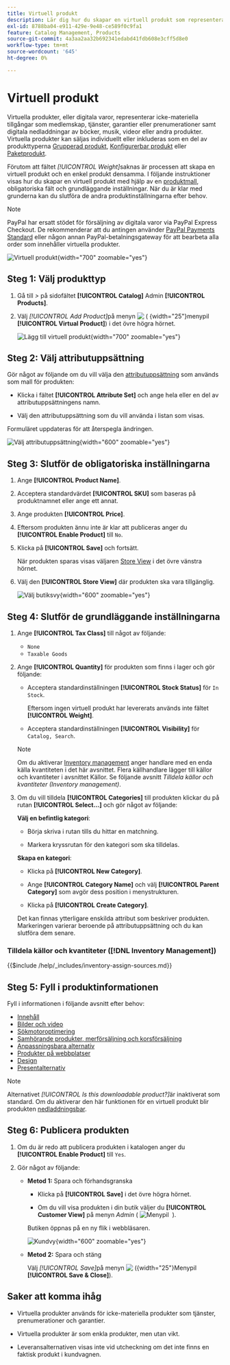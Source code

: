 ```yaml
---
title: Virtuell produkt
description: Lär dig hur du skapar en virtuell produkt som representerar en icke-materiell artikel, till exempel ett medlemskap, en tjänst, en garanti eller en prenumeration.
exl-id: 8788ba04-e911-429e-9e48-ce589f0c9fa1
feature: Catalog Management, Products
source-git-commit: 4a3aa2aa32b692341edabd41fdb608e3cff5d8e0
workflow-type: tm+mt
source-wordcount: '645'
ht-degree: 0%

---
```


# Virtuell produkt

Virtuella produkter, eller digitala varor, representerar icke-materiella tillgångar som medlemskap, tjänster, garantier eller prenumerationer samt digitala nedladdningar av böcker, musik, videor eller andra produkter. Virtuella produkter kan säljas individuellt eller inkluderas som en del av produkttyperna [Grupperad produkt](product-create-grouped.md), [Konfigurerbar produkt](product-create-configurable.md) eller [Paketprodukt](product-create-bundle.md).

Förutom att fältet _[!UICONTROL Weight]_&#x200B;saknas är processen att skapa en virtuell produkt och en enkel produkt densamma. I följande instruktioner visas hur du skapar en virtuell produkt med hjälp av en [produktmall](attribute-sets.md), obligatoriska fält och grundläggande inställningar. När du är klar med grunderna kan du slutföra de andra produktinställningarna efter behov.

>[!NOTE]
>
>PayPal har ersatt stödet för försäljning av digitala varor via PayPal Express Checkout. De rekommenderar att du antingen använder [PayPal Payments Standard](../stores-purchase/paypal-payments-standard.md) eller någon annan PayPal-betalningsgateway för att bearbeta alla order som innehåller virtuella produkter.

![Virtuell produkt](./assets/product-virtual-membership.png){width="700" zoomable="yes"}

## Steg 1: Välj produkttyp

1. Gå till _>_ på sidofältet **[!UICONTROL Catalog]** Admin **[!UICONTROL Products]**.

1. Välj _[!UICONTROL Add Product]_&#x200B;på menyn ![&#x200B; ( &#x200B;](../assets/icon-menu-down-arrow-red.png){width="25"}menypil **[!UICONTROL Virtual Product]**) i det övre högra hörnet.

   ![Lägg till virtuell produkt](./assets/product-add-virtual.png){width="700" zoomable="yes"}

## Steg 2: Välj attributuppsättning

Gör något av följande om du vill välja den [attributuppsättning](attribute-sets.md) som används som mall för produkten:

- Klicka i fältet **[!UICONTROL Attribute Set]** och ange hela eller en del av attributuppsättningens namn.

- Välj den attributuppsättning som du vill använda i listan som visas.

Formuläret uppdateras för att återspegla ändringen.

![Välj attributuppsättning](./assets/product-create-choose-attribute-set.png){width="600" zoomable="yes"}

## Steg 3: Slutför de obligatoriska inställningarna

1. Ange **[!UICONTROL Product Name]**.

1. Acceptera standardvärdet **[!UICONTROL SKU]** som baseras på produktnamnet eller ange ett annat.

1. Ange produkten **[!UICONTROL Price]**.

1. Eftersom produkten ännu inte är klar att publiceras anger du **[!UICONTROL Enable Product]** till `No`.

1. Klicka på **[!UICONTROL Save]** och fortsätt.

   När produkten sparas visas väljaren [Store View](introduction.md#product-scope) i det övre vänstra hörnet.

1. Välj den **[!UICONTROL Store View]** där produkten ska vara tillgänglig.

   ![Välj butiksvy](./assets/product-create-store-view-choose.png){width="600" zoomable="yes"}

## Steg 4: Slutför de grundläggande inställningarna

1. Ange **[!UICONTROL Tax Class]** till något av följande:

   - `None`
   - `Taxable Goods`

1. Ange **[!UICONTROL Quantity]** för produkten som finns i lager och gör följande:

   - Acceptera standardinställningen **[!UICONTROL Stock Status]** för `In Stock`.

     Eftersom ingen virtuell produkt har levererats används inte fältet **[!UICONTROL Weight]**.

   - Acceptera standardinställningen **[!UICONTROL Visibility]** för `Catalog, Search`.

   >[!NOTE]
   >
   >Om du aktiverar [Inventory management](../inventory-management/introduction.md) anger handlare med en enda källa kvantiteten i det här avsnittet. Flera källhandlare lägger till källor och kvantiteter i avsnittet Källor. Se följande avsnitt _Tilldela källor och kvantiteter (Inventory management)_.

1. Om du vill tilldela **[!UICONTROL Categories]** till produkten klickar du på rutan **[!UICONTROL Select…]** och gör något av följande:

   **Välj en befintlig kategori**:

   - Börja skriva i rutan tills du hittar en matchning.

   - Markera kryssrutan för den kategori som ska tilldelas.

   **Skapa en kategori**:

   - Klicka på **[!UICONTROL New Category]**.

   - Ange **[!UICONTROL Category Name]** och välj **[!UICONTROL Parent Category]** som avgör dess position i menystrukturen.

   - Klicka på **[!UICONTROL Create Category]**.

   Det kan finnas ytterligare enskilda attribut som beskriver produkten. Markeringen varierar beroende på attributuppsättning och du kan slutföra dem senare.

### Tilldela källor och kvantiteter ([!DNL Inventory Management])

{{$include /help/_includes/inventory-assign-sources.md}}

## Steg 5: Fyll i produktinformationen

Fyll i informationen i följande avsnitt efter behov:

- [Innehåll](product-content.md)
- [Bilder och video](product-images-and-video.md)
- [Sökmotoroptimering](product-search-engine-optimization.md)
- [Samhörande produkter, merförsäljning och korsförsäljning](related-products-up-sells-cross-sells.md)
- [Anpassningsbara alternativ](settings-advanced-custom-options.md)
- [Produkter på webbplatser](settings-basic-websites.md)
- [Design](settings-advanced-design.md)
- [Presentalternativ](product-gift-options.md)

>[!NOTE]
>
>Alternativet _[!UICONTROL Is this downloadable product?]_&#x200B;är inaktiverat som standard. Om du aktiverar den här funktionen för en virtuell produkt blir produkten [nedladdningsbar](product-create-downloadable.md#downloadable-product).

## Steg 6: Publicera produkten

1. Om du är redo att publicera produkten i katalogen anger du **[!UICONTROL Enable Product]** till `Yes`.

1. Gör något av följande:

   - **Metod 1:** Spara och förhandsgranska

      - Klicka på **[!UICONTROL Save]** i det övre högra hörnet.

      - Om du vill visa produkten i din butik väljer du **[!UICONTROL Customer View]** på menyn _Admin_ ( ![Menypil &#x200B;](../assets/icon-menu-down-arrow-black.png) ).

     Butiken öppnas på en ny flik i webbläsaren.

     ![Kundvy](./assets/product-admin-customer-view.png){width="600" zoomable="yes"}

   - **Metod 2:** Spara och stäng

     Välj _[!UICONTROL Save]_&#x200B;på menyn ![&#x200B; (](../assets/icon-menu-down-arrow-red.png){width="25"}Menypil **[!UICONTROL Save & Close]**).

## Saker att komma ihåg

- Virtuella produkter används för icke-materiella produkter som tjänster, prenumerationer och garantier.

- Virtuella produkter är som enkla produkter, men utan vikt.

- Leveransalternativen visas inte vid utcheckning om det inte finns en faktisk produkt i kundvagnen.

<!-- Last updated from includes: 2023-05-19 17:14:58 -->
